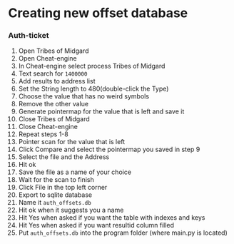 # Creating new offset database
### Auth-ticket 
1. Open Tribes of Midgard<br>
2. Open Cheat-engine<br>
3. In Cheat-engine select process Tribes of Midgard<br>
4. Text search for `1400000`<br>
5. Add results to address list<br>
6. Set the String length to 480(double-click the Type)<br>
7. Choose the value that has no weird symbols<br>
8. Remove the other value<br>
9. Generate pointermap for the value that is left and save it<br>
10. Close Tribes of Midgard<br>
11. Close Cheat-engine<br>
12. Repeat steps 1-8<br>
13. Pointer scan for the value that is left
14. Click Compare and select the pointermap you saved in step 9<br>
15. Select the file and the Address<br>
16. Hit ok<br>
17. Save the file as a name of your choice<br>
18. Wait for the scan to finish<br>
19. Click File in the top left corner<br>
20. Export to sqlite database
21. Name it `auth_offsets.db`<br>
22. Hit ok when it suggests you a name<br>
23. Hit Yes when asked if you want the table with indexes and keys<br>
24. Hit Yes when asked if you want resultid column filled<br>
25. Put `auth_offsets.db` into the program folder (where main.py is located)